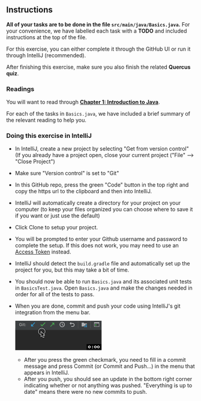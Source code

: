 ## Instructions

**All of your tasks are to be done in the file `src/main/java/Basics.java`.** For your convenience,
we have labelled each task with a **TODO** and included instructions at the top of the file.

For this exercise, you can either complete it through the GitHub UI or run it through IntelliJ (recommended).

After finishing this exercise, make sure you also finish the related **Quercus quiz**.

### Readings
You will want to read through **[Chapter 1: Introduction to Java](https://github.com/CSC207-UofT/207-course-notes/blob/master/01-introduction-to-java.md)**.

For each of the tasks in `Basics.java`, we have included a brief summary of the relevant reading to
help you.

### Doing this exercise in IntelliJ

- In IntelliJ, create a new project by selecting "Get from version control" (If you already have a project open, close your current project ("File" --> "Close Project")
- Make sure "Version control" is set to "Git"
- In this GitHub repo, press the green "Code" button in the top right and copy the https url to the clipboard and then into IntelliJ.
- IntelliJ will automatically create a directory for your project on your computer (to keep your files organized you can choose where to save it if you want or just use the default)
- Click Clone to setup your project.
- You will be prompted to enter your Github username and password to complete the setup. If this does not work, you may need to use an [Access Token](https://docs.github.com/en/github/authenticating-to-github/keeping-your-account-and-data-secure/creating-a-personal-access-token) instead.
- IntelliJ should detect the `build.gradle` file and automatically set up the project for you, but this may take a bit of time.
- You should now be able to run `Basics.java` and its associated unit tests in `BasicsTest.java`. Open `Basics.java` and make the changes needed in order for all of the tests to pass.
- When you are done, commit and push your code using IntelliJ's git integration from the menu bar.

  ![git menu bar items in IntelliJ](images/intellij-git.gif)
  
  - After you press the green checkmark, you need to fill in a commit message and press Commit (or Commit and Push...) in the menu that appears in IntelliJ.
  - After you push, you should see an update in the bottom right corner indicating whether or not anything was pushed. "Everything is up to date" means there were no new commits to push. 

